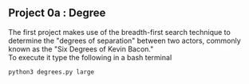 ## Project 0a : Degree <br/>
The first project makes use of the breadth-first search technique to determine the "degrees of separation" between two actors, commonly known as the "Six Degrees of Kevin Bacon." <br/>
To execute it type the following in a bash terminal

```bash
python3 degrees.py large
```
